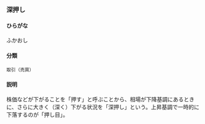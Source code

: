 <div style="display:none;">

## [あ行](securities-terms?id=あ行)
## [か行](securities-terms?id=か行)
## [さ行](securities-terms?id=さ行)
## [た行](securities-terms?id=た行)
## [な行](securities-terms?id=な行)
## [は行](securities-terms?id=は行)

</div>

### 深押し

#### ひらがな

ふかおし

#### 分類

`取引（売買）`

#### 説明

株価などが下がることを「押す」と呼ぶことから、相場が下降基調にあるときに、さらに大きく（深く）下がる状況を「深押し」という。上昇基調で一時的に下落するのが「押し目」。

<div style="display:none;">

## [ま行](securities-terms?id=ま行)
## [や行](securities-terms?id=や行)
## [ら行](securities-terms?id=ら行)
## [わ行](securities-terms?id=わ行)
## [英数字・記号](securities-terms?id=英数字・記号)

</div>

